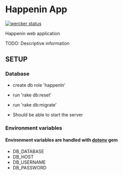 Happenin App
========================

[![wercker status](https://app.wercker.com/status/3fed7ce6658cefbe1698f4f2723d7b03/m/develop "wercker status")](https://app.wercker.com/project/bykey/3fed7ce6658cefbe1698f4f2723d7b03)

Happenin web application

TODO: Descriptive information

SETUP
----

### Database
* create db role 'happenin'
* run 'rake db:reset'
* run 'rake db:migrate'

* Should be able to start the server

### Environment variables
#### Environment variables are handled with [dotenv](https://github.com/bkeepers/dotenv) gem
- DB_DATABASE
- DB_HOST
- DB_USERNAME
- DB_PASSWORD
